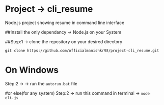 # Project -> cli_resume
Node.js project showing resume in command line interface

##Install the only dependancy -> Node.js on your System

##Step:1 -> clone the repository on your desired directory
```
git clone https://github.com/officialmanishkr98/project-cli_resume.git
```

# On Windows
Step:2 ->  -> run the ```autorun.bat``` file

#or else(for any system)
Step:2 -> run this command in terminal -> ```node cli.js```


